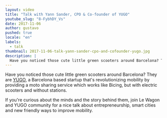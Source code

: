 ```yaml
---
layout: video
title: "Talk with Yann Sander, CPO & Co-founder of YUGO"
youtube_slug: "8-FybhDY_Vs"
date: 2017-11-06
author: gustavo
pushed: true
locale: "en"
labels:
  - talk
thumbnail: 2017-11-06-talk-yann-sander-cpo-and-cofounder-yugo.jpg
description: |
  Have you noticed those cute little green scooters around Barcelona? They are YUGO!
---
```


Have you noticed those cute little green scooters around Barcelona? They are [YUGO](https://www.getyugo.com/), a Barcelona based startup that's revolutionizing mobility by providing a moto sharing service which works like Bicing, but with electric scooters and without stations.

If you're curious about the minds and the story behind them, join Le Wagon and YUGO community for a nice talk about entrepreneurship, smart cities and new friendly ways to improve mobility.
